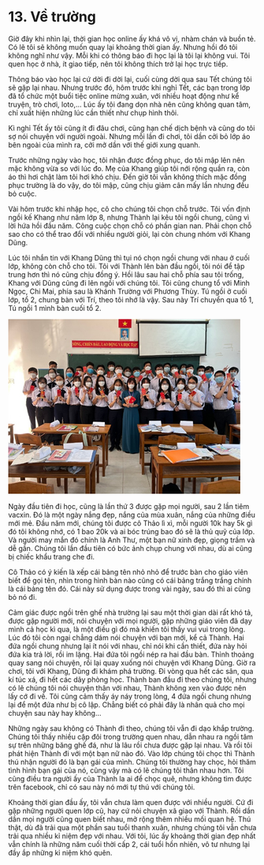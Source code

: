 # 13. Về trường
Giờ đây khi nhìn lại, thời gian học online ấy khá vô vị, nhàm chán và buồn tẻ. Có lẽ tôi sẽ không muốn quay lại khoảng thời gian ấy. Nhưng hồi đó tôi không nghĩ như vậy. Mỗi khi có thông báo đi học lại là tôi lại không vui. Tôi quen học ở nhà, ít giao tiếp, nên tôi không thích trở lại học trực tiếp.

Thông báo vào học lại cứ dời đi dời lại, cuối cùng dời qua sau Tết chúng tôi sẽ gặp lại nhau. Nhưng trước đó, hôm trước khi nghỉ Tết, các bạn trong lớp đã tổ chức một buổi tiệc online mừng xuân, với nhiều hoạt động như kể truyện, trò chơi, loto,… Lúc ấy tôi đang dọn nhà nên cũng không quan tâm, chỉ xuất hiện những lúc cần thiết như chụp hình thôi.

Kì nghỉ Tết ấy tôi cũng ít đi đâu chơi, cũng hạn chế dịch bệnh và cũng do tôi sợ nói chuyện với người ngoài. Nhưng mỗi lần đi chơi, tôi dần cởi bỏ lớp áo bên ngoài của mình ra, cởi mở dần với thế giới xung quanh.

Trước những ngày vào học, tôi nhận được đồng phục, do tôi mập lên nên mặc không vừa so với lúc đo. Mẹ của Khang giúp tôi nới rộng quần ra, còn áo thì hơi chật làm tôi hơi khó chịu. Đến giờ tôi vẫn không thích mặc đồng phục trường là do vậy, do tôi mập, cũng chịu giảm cân mấy lần nhưng đều bỏ cuộc.

Vài hôm trước khi nhập học, cô cho chúng tôi chọn chỗ trước. Tôi vốn định ngồi kế Khang như năm lớp 8, nhưng Thành lại kêu tôi ngồi chung, cũng vì lời hứa hồi đầu năm. Công cuộc chọn chỗ có phần gian nan. Phải chọn chỗ sao cho có thể trao đổi với nhiều người giỏi, lại còn chung nhóm với Khang Dũng. 

Lúc tôi nhắn tin với Khang Dũng thì tụi nó chọn ngồi chung với nhau ở cuối lớp, không còn chỗ cho tôi. Tôi với Thành lên bàn đầu ngồi, tôi nói để tập trung hơn thì nó cũng chịu đồng ý. Hồi lâu sau hai chỗ phía sau tôi trống, Khang với Dũng cũng đi lên ngồi với chúng tôi. Tôi cũng chung tổ với Minh Ngọc, Chi Mai, phía sau là Khánh Trường với Phương Thùy. Tú ngồi ở cuối lớp, tổ 2, chung bàn với Trí, theo tôi nhớ là vậy. Sau này Trí chuyển qua tổ 1, Tú ngồi 1 mình bàn cuối tổ 2.

![](image/firstDay.png)

Ngày đầu tiên đi học, cũng là lần thứ 3 được gặp mọi người, sau 2 lần tiêm vacxin. Đó là một ngày nắng đẹp, nắng của mùa xuân, nắng của những điều mới mẻ. Đầu năm mới, chúng tôi được cô Thảo lì xì, mỗi người 10k hay 5k gì đó tôi không nhớ, có 1 bao 20k và ai bóc trúng bao đó sẽ là thủ quỹ của lớp. Và người may mắn đó chính là Anh Thư, một bạn nữ xinh đẹp, giọng trầm và dễ gần. Chúng tôi lần đầu tiên có bức ảnh chụp chung với nhau, dù ai cũng bị chiếc khẩu trang che đi.

Cô Thảo có ý kiến là xếp cái bảng tên nhỏ nhỏ để trước bàn cho giáo viên biết để gọi tên, nhìn trong hình bàn nào cũng có cái bảng trắng trắng chính là cái bảng tên đó. Cái này sử dụng được trong vài ngày, sau đó thì ai cũng bỏ nó đi.

Cảm giác được ngồi trên ghế nhà trường lại sau một thời gian dài rất khó tả, được gặp người mới, nói chuyện với mọi người, gặp những giáo viên đã dạy mình cả học kì qua, là một điều gì đó mà khiến tôi thấy vui vui trong lòng. Lúc đó tôi còn ngại chẳng dám nói chuyện với bạn mới, kể cả Thành. Hai đứa ngồi chung nhưng lại ít nói với nhau, chỉ nói khi cần thiết, đứa này hỏi đứa kia trả lời, rồi im lặng. Hai đứa tôi ngồi nép ra hai đầu bàn. Thỉnh thoảng quay sang nói chuyện, rồi lại quay xuống nói chuyện với Khang Dũng. Giờ ra chơi, tôi với Khang, Dũng đi khám phá trường. Đi vòng qua hết các sân, qua kí túc xá, đi hết các dãy phòng học. Thành ban đầu đi theo chúng tôi, nhưng có lẽ chúng tôi nói chuyện thân với nhau, Thành không xen vào được nên lấy cớ đi về. Tôi cũng cảm thấy áy náy trong lòng, 4 đứa ngồi chung nhưng lại để một đứa như bị cô lập. Chẳng biết có phải đây là nhân quả cho mọi chuyện sau này hay không…

Những ngày sau không có Thành đi theo, chúng tôi vẫn đi dạo khắp trường. Chúng tôi thấy nhiều cặp đôi trong trường quen nhau, dẫn nhau ra ngồi tâm sự trên những băng ghế đá, như là lâu rồi chưa được gặp lại nhau. Và rồi tôi phát hiện Thành đi với một bạn nữ nào đó. Vào lớp chúng tôi chọc thì Thành thú nhận người đó là bạn gái của mình. Chúng tôi thường hay chọc, hỏi thăm tình hình bạn gái của nó, cũng vậy mà có lẽ chúng tôi thân nhau hơn. Tôi cũng điều tra người ấy của Thành la ai để chọc quê, nhưng không tìm được trên facebook, chỉ có sau này nó mới tự thú với chúng tôi.

Khoảng thời gian đầu ấy, tôi vẫn chưa làm quen được với nhiều người. Cứ đi gặp những người quen lớp cũ, hay cứ nỏi chuyện xã giao với Thành. Rồi dần dần mọi người cũng quen biết nhau, mở rộng thêm nhiều mối quan hệ. Thú thật, dù đã trải qua một phần sau tuổi thanh xuân, nhưng chúng tôi vẫn chưa trải qua nhiều kỉ niệm đẹp với nhau. Với tôi, lúc ấy khoảng thời gian đẹp nhất vẫn chính là những năm cuối thời cấp 2, cái tuổi hồn nhiên, vô tư nhưng lại đầy ắp những kỉ niệm khó quên.
